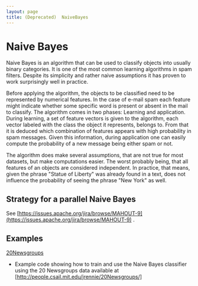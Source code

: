 ```yaml
---
layout: page
title: (Deprecated)  NaiveBayes
---
```


<a name="NaiveBayes-NaiveBayes"></a>
# Naive Bayes

Naive Bayes is an algorithm that can be used to classify objects into
usually binary categories. It is one of the most common learning algorithms
in spam filters. Despite its simplicity and rather naive assumptions it has
proven to work surprisingly well in practice.

Before applying the algorithm, the objects to be classified need to be
represented by numerical features. In the case of e-mail spam each feature
might indicate whether some specific word is present or absent in the mail
to classify. The algorithm comes in two phases: Learning and application.
During learning, a set of feature vectors is given to the algorithm, each
vector labeled with the class the object it represents, belongs to. From
that it is deduced which combination of features appears with high
probability in spam messages. Given this information, during application
one can easily compute the probability of a new message being either spam
or not.

The algorithm does make several assumptions, that are not true for most
datasets, but make computations easier. The worst probably being, that all
features of an objects are considered independent. In practice, that means,
given the phrase "Statue of Liberty" was already found in a text, does not
influence the probability of seeing the phrase "New York" as well.

<a name="NaiveBayes-StrategyforaparallelNaiveBayes"></a>
## Strategy for a parallel Naive Bayes

See [https://issues.apache.org/jira/browse/MAHOUT-9](https://issues.apache.org/jira/browse/MAHOUT-9)
.


<a name="NaiveBayes-Examples"></a>
## Examples

[20Newsgroups](20newsgroups.html)
 - Example code showing how to train and use the Naive Bayes classifier
using the 20 Newsgroups data available at [http://people.csail.mit.edu/jrennie/20Newsgroups/]
